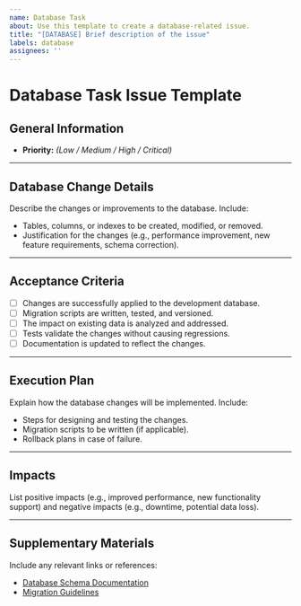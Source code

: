 ```yaml
---
name: Database Task
about: Use this template to create a database-related issue.
title: "[DATABASE] Brief description of the issue"
labels: database
assignees: ''
---
```


# Database Task Issue Template

## General Information
- **Priority:** *(Low / Medium / High / Critical)*

---

## Database Change Details
Describe the changes or improvements to the database. Include:
- Tables, columns, or indexes to be created, modified, or removed.
- Justification for the changes (e.g., performance improvement, new feature requirements, schema correction).

---

## Acceptance Criteria
- [ ] Changes are successfully applied to the development database.
- [ ] Migration scripts are written, tested, and versioned.
- [ ] The impact on existing data is analyzed and addressed.
- [ ] Tests validate the changes without causing regressions.
- [ ] Documentation is updated to reflect the changes.

---

## Execution Plan
Explain how the database changes will be implemented. Include:
- Steps for designing and testing the changes.
- Migration scripts to be written (if applicable).
- Rollback plans in case of failure.

---

## Impacts
List positive impacts (e.g., improved performance, new functionality support) and negative impacts (e.g., downtime, potential data loss).

---

## Supplementary Materials
Include any relevant links or references:
- [Database Schema Documentation](#)
- [Migration Guidelines](#)
